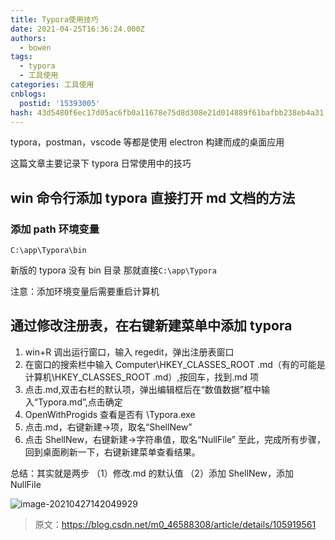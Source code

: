 ```yaml
---
title: Typora使用技巧
date: 2021-04-25T16:36:24.000Z
authors:
  - bowen
tags:
  - typora
  - 工具使用
categories: 工具使用
cnblogs:
  postid: '15393005'
hash: 43d5480f6ec17d05ac6fb0a11678e75d8d308e21d014889f61bafbb238eb4a31
---
```


typora，postman，vscode 等都是使用 electron 构建而成的桌面应用

这篇文章主要记录下 typora 日常使用中的技巧

## win 命令行添加 typora 直接打开 md 文档的方法

### 添加 path 环境变量

```
C:\app\Typora\bin
```

新版的 typora 没有 bin 目录 那就直接`C:\app\Typora`

注意：添加环境变量后需要重启计算机

## 通过修改注册表，在右键新建菜单中添加 typora

1. win+R 调出运行窗口，输入 regedit，弹出注册表窗口
2. 在窗口的搜索栏中输入 Computer\HKEY_CLASSES_ROOT .md（有的可能是 计算机\HKEY_CLASSES_ROOT .md）,按回车，找到.md 项
3. 点击.md,双击右栏的默认项，弹出编辑框后在“数值数据”框中输入“Typora.md”,点击确定
4. OpenWithProgids 查看是否有 \Typora.exe
5. 点击.md，右键新建->项，取名“ShellNew”
6. 点击 ShellNew，右键新建->字符串值，取名“NullFile”
   至此，完成所有步骤，回到桌面刷新一下，右键新建菜单查看结果。

总结：其实就是两步
（1）修改.md 的默认值
（2）添加 ShellNew，添加 NullFile

![image-20210427142049929](https://s2.loli.net/2023/01/13/rI2uCYZRNpXew89.png)

> 原文：https://blog.csdn.net/m0_46588308/article/details/105919561
